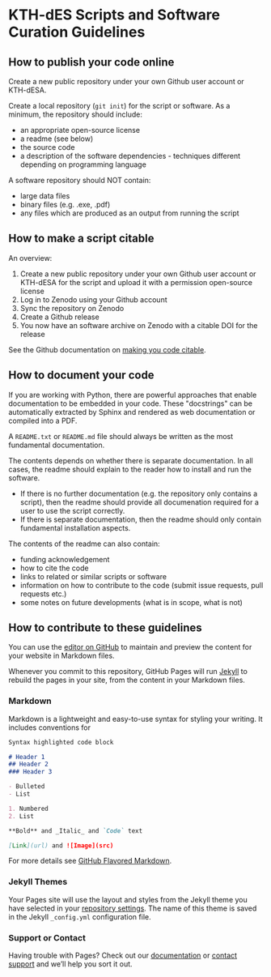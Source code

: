 # KTH-dES Scripts and Software Curation Guidelines

## How to publish your code online

Create a new public repository under your own Github user account or KTH-dESA.

Create a local repository (`git init`) for the script or software.
As a minimum, the repository should include:

- an appropriate open-source license
- a readme (see below)
- the source code
- a description of the software dependencies - techniques different depending on programming language

A software repository should NOT contain:

- large data files
- binary files (e.g. .exe, .pdf)
- any files which are produced as an output from running the script

## How to make a script citable

An overview:

1. Create a new public repository under your own Github user account or KTH-dESA for the script and upload it with a permission open-source license
2. Log in to Zenodo using your Github account
3. Sync the repository on Zenodo
4. Create a Github release
5. You now have an software archive on Zenodo with a citable DOI for the release

See the Github documentation on [making you code citable](https://guides.github.com/activities/citable-code/).

## How to document your code

If you are working with Python, there are powerful approaches that enable documentation to be embedded in your code.
These "docstrings" can be automatically extracted by Sphinx and rendered as web documentation or compiled into a PDF.

A `README.txt` or `README.md` file should always be written as the most fundamental documentation.

The contents depends on whether there is separate documentation.
In all cases, the readme should explain to the reader how to install and run the software.

- If there is no further documentation (e.g. the repository only contains a script), then the readme should
provide all documenation required for a user to use the script correctly.
- If there is separate documentation, then the readme should only contain fundamental installation aspects.

The contents of the readme can also contain:

- funding acknowledgement
- how to cite the code
- links to related or similar scripts or software
- information on how to contribute to the code (submit issue requests, pull requests etc.)
- some notes on future developments (what is in scope, what is not)


## How to contribute to these guidelines

You can use the [editor on GitHub](https://github.com/KTH-dESA/guidelines/edit/main/README.md) to maintain and preview the content for your website in Markdown files.

Whenever you commit to this repository, GitHub Pages will run [Jekyll](https://jekyllrb.com/) to rebuild the pages in your site, from the content in your Markdown files.

### Markdown

Markdown is a lightweight and easy-to-use syntax for styling your writing. It includes conventions for

```markdown
Syntax highlighted code block

# Header 1
## Header 2
### Header 3

- Bulleted
- List

1. Numbered
2. List

**Bold** and _Italic_ and `Code` text

[Link](url) and ![Image](src)
```

For more details see [GitHub Flavored Markdown](https://guides.github.com/features/mastering-markdown/).

### Jekyll Themes

Your Pages site will use the layout and styles from the Jekyll theme you have selected in your [repository settings](https://github.com/KTH-dESA/guidelines/settings/pages). The name of this theme is saved in the Jekyll `_config.yml` configuration file.

### Support or Contact

Having trouble with Pages? Check out our [documentation](https://docs.github.com/categories/github-pages-basics/) or [contact support](https://support.github.com/contact) and we’ll help you sort it out.
